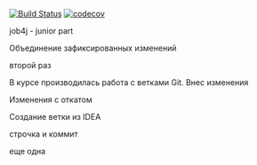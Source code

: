 [![Build Status](https://travis-ci.org/iudini/job4j_design.svg?branch=master)](https://travis-ci.org/iudini/job4j_design)
[![codecov](https://codecov.io/gh/iudini/job4j_design/branch/master/graph/badge.svg?token=HBL9V5AG1B)](https://codecov.io/gh/iudini/job4j_design)

job4j - junior part

Объединение зафиксированных изменений

второй раз

В курсе производилась работа с ветками Git.
Внес изменения

Изменения с откатом

Создание ветки из IDEA

строчка и коммит

еще одна